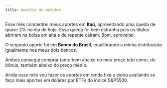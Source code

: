 ```yaml
---
title: Aportes de outubro
---
```


Esse mês concentrei meus aportes em **Itaú**, aproveitando uma queda de quase 2% no dia de hoje. Essa queda foi bem estranha pois os títulos abriram na bolsa em alta e de repente caíram. Bom, aproveitei.

O segundo aporte foi em **Banco do Brasil**, equilibrando a minha distribuição igualmente nos meus dois bancos.

Ambos consegui comprar tanto bem abaixo do meu preço teto como, de bônus, também abaixo do preço médio.

Ainda esse mês vou fazer os aportes em renda fixa e estou avaliando se faço mais aportes em dolares por ETFs do índice S&P5500.
